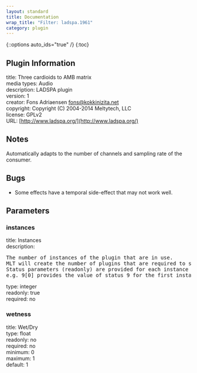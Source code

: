 ```yaml
---
layout: standard
title: Documentation
wrap_title: "Filter: ladspa.1961"
category: plugin
---
```

{::options auto_ids="true" /}
{:toc}

## Plugin Information

title: Three cardioids to AMB matrix  
media types:
Audio  
description: LADSPA plugin  
version: 1  
creator: Fons Adriaensen <fons@kokkinizita.net>  
copyright: Copyright (C) 2004-2014 Meltytech, LLC  
license: GPLv2  
URL: [http://www.ladspa.org/](http://www.ladspa.org/)  

## Notes

Automatically adapts to the number of channels and sampling rate of the consumer.
## Bugs

* Some effects have a temporal side-effect that may not work well.

## Parameters

### instances

title: Instances    
description:
<pre>
The number of instances of the plugin that are in use.
MLT will create the number of plugins that are required to support the number of audio channels.
Status parameters (readonly) are provided for each instance and are accessed by specifying the instance number after the identifier (starting at zero).
e.g. 9[0] provides the value of status 9 for the first instance.
</pre>
type: integer  
readonly: true  
required: no  

### wetness

title: Wet/Dry    
type: float  
readonly: no  
required: no  
minimum: 0  
maximum: 1  
default: 1  

